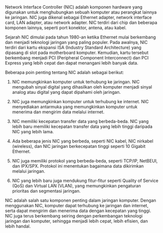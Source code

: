 Network Interface Controller (NIC) adalah komponen hardware yang digunakan untuk menghubungkan sebuah komputer atau perangkat lainnya ke jaringan. NIC juga dikenal sebagai Ethernet adapter, network interface card, LAN adapter, atau network adapter. NIC terdiri dari chip dan beberapa komponen lainnya, seperti port konektor, antena, atau kabel.

Sejarah NIC dimulai pada tahun 1980-an ketika Ethernet mulai berkembang dan menjadi teknologi jaringan yang paling populer. Pada awalnya, NIC terdiri dari kartu ekspansi ISA (Industry Standard Architecture) yang dipasang di slot pada motherboard komputer. Kemudian, kartu tersebut berkembang menjadi PCI (Peripheral Component Interconnect) dan PCI Express yang lebih cepat dan dapat menangani lebih banyak data.

Beberapa poin penting tentang NIC adalah sebagai berikut:

1.  NIC memungkinkan komputer untuk terhubung ke jaringan. NIC mengubah sinyal digital yang dihasilkan oleh komputer menjadi sinyal analog atau digital yang dapat dipahami oleh jaringan.
    
2.  NIC juga memungkinkan komputer untuk terhubung ke internet. NIC menyediakan antarmuka yang memungkinkan komputer untuk menerima dan mengirim data melalui internet.
    
3.  NIC memiliki kecepatan transfer data yang berbeda-beda. NIC yang lebih baru memiliki kecepatan transfer data yang lebih tinggi daripada NIC yang lebih lama.
    
4.  Ada beberapa jenis NIC yang berbeda, seperti NIC kabel, NIC nirkabel (wireless), dan NIC jaringan berkecepatan tinggi seperti 10 Gigabit Ethernet.
    
5.  NIC juga memiliki protokol yang berbeda-beda, seperti TCP/IP, NetBEUI, dan IPX/SPX. Protokol ini menentukan bagaimana data dikirimkan melalui jaringan.
    
6.  NIC yang lebih baru juga mendukung fitur-fitur seperti Quality of Service (QoS) dan Virtual LAN (VLAN), yang memungkinkan pengaturan prioritas dan segmentasi jaringan.
    

NIC adalah salah satu komponen penting dalam jaringan komputer. Dengan menggunakan NIC, komputer dapat terhubung ke jaringan dan internet, serta dapat mengirim dan menerima data dengan kecepatan yang tinggi. NIC juga terus berkembang seiring dengan perkembangan teknologi jaringan dan komputer, sehingga menjadi lebih cepat, lebih efisien, dan lebih handal.